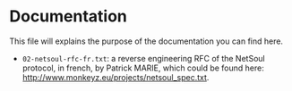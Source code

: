 # Documentation

This file will explains the purpose of the documentation you can find here.

* `02-netsoul-rfc-fr.txt`: a reverse engineering RFC of the NetSoul protocol,
  in french, by Patrick MARIE, which could be found here: http://www.monkeyz.eu/projects/netsoul_spec.txt.
